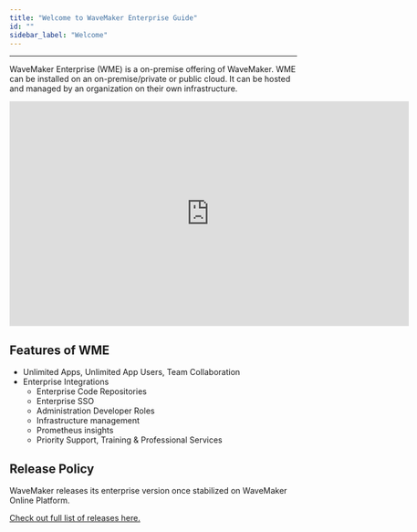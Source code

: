 ```yaml
---
title: "Welcome to WaveMaker Enterprise Guide"
id: ""
sidebar_label: "Welcome"
---
```

---

WaveMaker Enterprise (WME) is a on-premise offering of WaveMaker. WME can be installed on an on-premise/private or public cloud. It can be hosted and managed by an organization on their own infrastructure.

<iframe width="700" height="394" src="https://www.youtube.com/embed/Fhie1OW8SOY?rel=0" frameborder="0" allow="accelerometer; autoplay; encrypted-media" allowfullscreen></iframe>

## Features of WME

- Unlimited Apps, Unlimited App Users, Team Collaboration
- Enterprise Integrations
  - Enterprise Code Repositories
  - Enterprise SSO
  - Administration Developer Roles
  - Infrastructure management
  - Prometheus insights
  - Priority Support, Training & Professional Services

## Release Policy

WaveMaker releases its enterprise version once stabilized on WaveMaker Online Platform.

[Check out full list of releases here.](/learn/wavemaker-release-notes#current-release-details)

